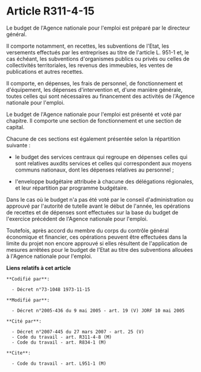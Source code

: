 # Article R311-4-15

Le budget de l'Agence nationale pour l'emploi est préparé par le directeur général.

Il comporte notamment, en recettes, les subventions de l'Etat, les versements effectués par les entreprises au titre de
l'article L. 951-1 et, le cas échéant, les subventions d'organismes publics ou privés ou celles de collectivités
territoriales, les revenus des immeubles, les ventes de publications et autres recettes.

Il comporte, en dépenses, les frais de personnel, de fonctionnement et d'équipement, les dépenses d'intervention et, d'une
manière générale, toutes celles qui sont nécessaires au financement des activités de l'Agence nationale pour l'emploi.

Le budget de l'Agence nationale pour l'emploi est présenté et voté par chapitre. Il comporte une section de fonctionnement et
une section de capital.

Chacune de ces sections est également présentée selon la répartition suivante :

- le budget des services centraux qui regroupe en dépenses celles qui sont relatives auxdits services et celles qui
correspondent aux moyens communs nationaux, dont les dépenses relatives au personnel ;

- l'enveloppe budgétaire attribuée à chacune des délégations régionales, et leur répartition par programme budgétaire.

Dans le cas où le budget n'a pas été voté par le conseil d'administration ou approuvé par l'autorité de tutelle avant le
début de l'année, les opérations de recettes et de dépenses sont effectuées sur la base du budget de l'exercice précédent de
l'Agence nationale pour l'emploi.

Toutefois, après accord du membre du corps du contrôle général économique et financier, ces opérations peuvent être
effectuées dans la limite du projet non encore approuvé si elles résultent de l'application de mesures arrêtées pour le
budget de l'Etat au titre des subventions allouées à l'Agence nationale pour l'emploi.

**Liens relatifs à cet article**

	**Codifié par**:

	  - Décret n°73-1048 1973-11-15

	**Modifié par**:

	  - Décret n°2005-436 du 9 mai 2005 - art. 19 (V) JORF 10 mai 2005

	**Cité par**:

	  - Décret n°2007-445 du 27 mars 2007 - art. 25 (V)
	  - Code du travail - art. R311-4-8 (M)
	  - Code du travail - art. R834-1 (M)

	**Cite**:

	  - Code du travail - art. L951-1 (M)
